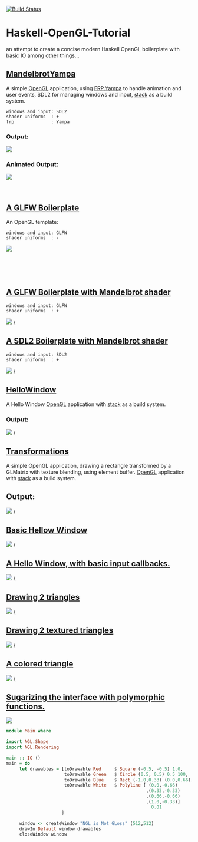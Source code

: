 [![Build Status](https://travis-ci.org/madjestic/Haskell-OpenGL-Tutorial.svg?branch=master)](https://travis-ci.org/madjestic/Haskell-OpenGL-Tutorial)

# Haskell-OpenGL-Tutorial
an attempt to create a concise modern Haskell OpenGL boilerplate with basic IO among other things...
## [MandelbrotYampa](https://github.com/madjestic/Haskell-OpenGL-Tutorial/tree/master/MandelbrotYampa)

A simple [OpenGL](https://github.com/haskell-opengl) application, using [FRP.Yampa](https://github.com/ivanperez-keera/Yampa) to handle animation and user events,  SDL2 for managing windows and input, [stack](https://docs.haskellstack.org/en/stable/README/) as a build system.
```
windows and input: SDL2  
shader uniforms  : +  
frp              : Yampa
```
### Output:
![](https://raw.github.com/madjestic/Haskell-OpenGL-Tutorial/master/MandelbrotYampa/output.png)
### Animated Output:
![](https://raw.github.com/madjestic/Haskell-OpenGL-Tutorial/master/MandelbrotYampa/output.gif)
<br>
<br>
<br>
## [A GLFW Boilerplate](https://github.com/madjestic/Haskell-OpenGL-Tutorial/tree/master/Boilerplate)
An OpenGL template:
```
windows and input: GLFW  
shader uniforms  : -
```
![](https://raw.github.com/madjestic/Haskell-OpenGL-Tutorial/master/Boilerplate/output.png)
<br>  
<br>  
<br>  
## [A GLFW Boilerplate with Mandelbrot shader](https://github.com/madjestic/Haskell-OpenGL-Tutorial/tree/master/Mandelbrot)
```
windows and input: GLFW  
shader uniforms  : +
```
![](https://raw.githubusercontent.com/madjestic/Haskell-OpenGL-Tutorial/master/Mandelbrot/output.png)
\


## [A SDL2 Boilerplate with Mandelbrot shader](https://github.com/madjestic/Haskell-OpenGL-Tutorial/tree/master/Mandelbrot-FRP-io-sdl2)
```
windows and input: SDL2  
shader uniforms  : +
```
![](https://raw.github.com/madjestic/Haskell-OpenGL-Tutorial/master/Mandelbrot-FRP-io-sdl2/output.png)
\


## [HelloWindow](https://github.com/madjestic/Haskell-OpenGL-Tutorial/tree/master/HelloWindow)
A Hello Window [OpenGL](https://github.com/haskell-opengl) application with [stack](https://docs.haskellstack.org/en/stable/README/) as a build system.
### Output:
![](https://raw.githubusercontent.com/madjestic/Haskell-OpenGL-Tutorial/master/HelloWindow/output.png)
\


## [Transformations](https://github.com/madjestic/Haskell-OpenGL-Tutorial/tree/master/Transformations)
A simple OpenGL application, drawing a rectangle transformed by a GLMatrix with texture blending, using element buffer.  [OpenGL](https://github.com/haskell-opengl) application with [stack](https://docs.haskellstack.org/en/stable/README/) as a build system.
## Output:
![](https://raw.githubusercontent.com/madjestic/Haskell-OpenGL-Tutorial/master/Transformations/output.png)
\


## [Basic Hellow Window](https://github.com/madjestic/Haskell-OpenGL-Tutorial/tree/master/tutorial00)
![](https://raw.github.com/madjestic/Haskell-OpenGL-Tutorial/master/tutorial00/tutorial01.png)
\


## [A Hello Window, with basic input callbacks.](https://github.com/madjestic/Haskell-OpenGL-Tutorial/tree/master/tutorial01)
![](https://raw.github.com/madjestic/Haskell-OpenGL-Tutorial/master/tutorial00/tutorial01.png)
\


## [Drawing 2 triangles](https://github.com/madjestic/Haskell-OpenGL-Tutorial/tree/master/tutorial02)
![](https://raw.github.com/madjestic/Haskell-OpenGL-Tutorial/master/tutorial02/output.png)
\


## [Drawing 2 textured triangles](https://github.com/madjestic/Haskell-OpenGL-Tutorial/tree/master/tutorial03)
![](https://raw.github.com/madjestic/Haskell-OpenGL-Tutorial/master/tutorial03/output.png)
\


## [A colored triangle](https://github.com/madjestic/Haskell-OpenGL-Tutorial/tree/master/tutorial04)
![](https://raw.github.com/madjestic/Haskell-OpenGL-Tutorial/master/tutorial04/tutorial04_fixed.png)
\


## [Sugarizing the interface with polymorphic functions.](https://github.com/madjestic/Haskell-OpenGL-Tutorial/tree/master/tutorial05)
![](https://raw.github.com/madjestic/Haskell-OpenGL-Tutorial/master/tutorial05/tutorial05.png)

```haskell
module Main where

import NGL.Shape
import NGL.Rendering

main :: IO ()
main = do
     let drawables = [toDrawable Red     $ Square (-0.5, -0.5) 1.0,
                      toDrawable Green   $ Circle (0.5, 0.5) 0.5 100,
                      toDrawable Blue    $ Rect (-1.0,0.33) (0.0,0.66),
                      toDrawable White   $ Polyline [ (0.0,-0.66)
                                                     ,(0.33,-0.33)
                                                     ,(0.66,-0.66)
                                                     ,(1.0,-0.33)] 
                                                       0.01 
                     ]

     window <- createWindow "NGL is Not GLoss" (512,512)
     drawIn Default window drawables
     closeWindow window
```


